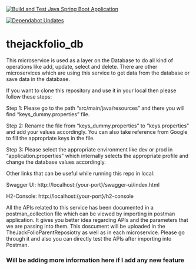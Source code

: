 [![Build and Test Java Spring Boot Application](https://github.com/Xaptured/microservice-thejackfolio_db/actions/workflows/build-and-test.yml/badge.svg)](https://github.com/Xaptured/microservice-thejackfolio_db/actions/workflows/build-and-test.yml)

[![Dependabot Updates](https://github.com/Xaptured/microservice-thejackfolio_db/actions/workflows/dependabot/dependabot-updates/badge.svg)](https://github.com/Xaptured/microservice-thejackfolio_db/actions/workflows/dependabot/dependabot-updates)

# thejackfolio_db

This microservice is used as a layer on the Database to do all kind of operations like add, update, select and delete. There are other microservices which are using this service to get data from the database or save data in the database. 

 

If you want to clone this repository and use it in your local then please follow these steps: 

 

Step 1: Please go to the path “src/main/java/resources” and there you will find “keys_dummy.properties” file. 

 

Step 2: Rename the file from “keys_dummy.properties” to “keys.properties” and add your values accordingly. You can also take reference from Google to fill the appropriate keys in the file. 

 

Step 3: Please select the appropriate environment like dev or prod in “application.properties” which internally selects the appropriate profile and change the database values accordingly. 

 

Other links that can be useful while running this repo in local: 

Swagger UI: http://localhost:{your-port}/swagger-ui/index.html 

H2-Console: http://localhost:{your-port}/h2-console 

All the APIs related to this service has been documented in a postman_collection file which can be viewed by importing in postman application. It gives you better idea regarding APIs and the parameters that we are passing into them.
This doscument will be uploaded in the TheJackFolioParentReposiotry as well as in each microservice. Please go through it and also you can directly test the APIs after importing into Postman.

### Will be adding more information here if I add any new feature 
